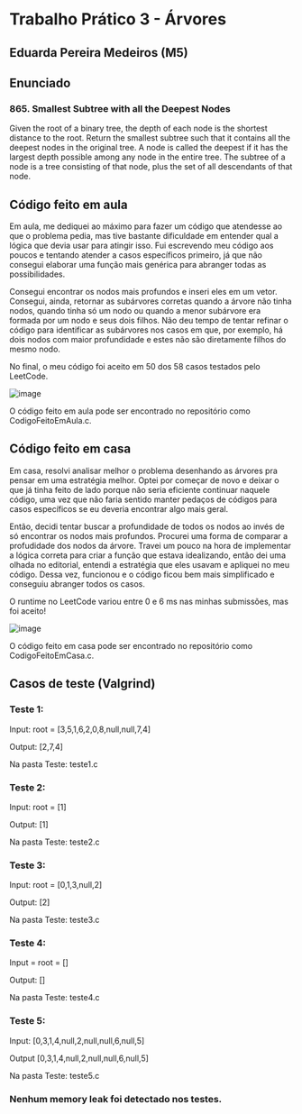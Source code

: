 # Trabalho Prático 3 - Árvores
## Eduarda Pereira Medeiros (M5)


## Enunciado
### 865. Smallest Subtree with all the Deepest Nodes

Given the root of a binary tree, the depth of each node is the shortest distance to the root.
Return the smallest subtree such that it contains all the deepest nodes in the original tree.
A node is called the deepest if it has the largest depth possible among any node in the entire tree.
The subtree of a node is a tree consisting of that node, plus the set of all descendants of that node.

## Código feito em aula 

Em aula, me dediquei ao máximo para fazer um código que atendesse ao que o problema pedia, mas tive bastante dificuldade em entender qual a lógica que devia usar para atingir isso. Fui escrevendo meu código aos poucos e tentando atender a casos específicos primeiro, já que não consegui elaborar uma função mais genérica para abranger todas as possibilidades.

Consegui encontrar os nodos mais profundos e inseri eles em um vetor. Consegui, ainda, retornar as subárvores corretas quando a árvore não tinha nodos, quando tinha só um nodo ou quando a menor subárvore era formada por um nodo e seus dois filhos. Não deu tempo de tentar refinar o código para identificar as subárvores nos casos em que, por exemplo, há dois nodos com maior profundidade e estes não são diretamente filhos do mesmo nodo.

No final, o meu código foi aceito em 50 dos 58 casos testados pelo LeetCode.

![image](https://github.com/user-attachments/assets/bd5a2329-a491-4438-a7b9-61139f2f362f)

O código feito em aula pode ser encontrado no repositório como CodigoFeitoEmAula.c.

## Código feito em casa

Em casa, resolvi analisar melhor o problema desenhando as árvores pra pensar em uma estratégia melhor. Optei por começar de novo e deixar o que já tinha feito de lado porque não seria eficiente continuar naquele código, uma vez que não faria sentido manter pedaços de códigos para casos específicos se eu deveria encontrar algo mais geral.

Então, decidi tentar buscar a profundidade de todos os nodos ao invés de só encontrar os nodos mais profundos. Procurei uma forma de comparar a profudidade dos nodos da árvore. Travei um pouco na hora de implementar a lógica correta para criar a função que estava idealizando, então dei uma olhada no editorial, entendi a estratégia que eles usavam e apliquei no meu código. Dessa vez, funcionou e o código ficou bem mais simplificado e conseguiu abranger todos os casos.

O runtime no LeetCode variou entre 0 e 6 ms nas minhas submissões, mas foi aceito!

![image](https://github.com/user-attachments/assets/f1fb0157-a5d6-47b8-b2c9-c29cf3cd1b46)

O código feito em casa pode ser encontrado no repositório como CodigoFeitoEmCasa.c.

## Casos de teste (Valgrind)

### Teste 1:

Input: root = [3,5,1,6,2,0,8,null,null,7,4]

Output: [2,7,4]

Na pasta Teste: teste1.c

### Teste 2:

Input: root = [1]

Output: [1]

Na pasta Teste: teste2.c

### Teste 3:

Input: root = [0,1,3,null,2]

Output: [2]

Na pasta Teste: teste3.c

### Teste 4:

Input = root = []

Output: []

Na pasta Teste: teste4.c


### Teste 5:

Input: [0,3,1,4,null,2,null,null,6,null,5]

Output [0,3,1,4,null,2,null,null,6,null,5]

Na pasta Teste: teste5.c


### Nenhum memory leak foi detectado nos testes.
